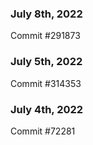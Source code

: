 ### July 8th, 2022

Commit #291873

### July 5th, 2022

Commit #314353


### July 4th, 2022

Commit #72281
